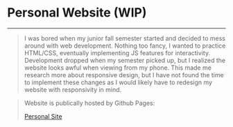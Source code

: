# Personal Website (WIP)
-----------------------
> I was bored when my junior fall semester started and decided to mess around with web development.
> Nothing too fancy, I wanted to practice HTML/CSS, eventually implementing JS features for interactivity.
> Development dropped when my semester picked up, but I realized the website looks awful when viewing from my phone. This made me research more about responsive design, but I have not found the time to implement these changes as I would likely have to redesign my website with responsivity in mind.

> Website is publically hosted by Github Pages:<p><a href="https://y0ye.github.io/">Personal Site</a></p>
